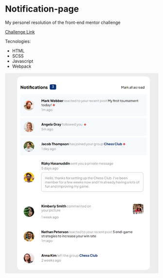 # Notification-page


My personel resolution of the front-end mentor challenge

[Challenge Link](https://www.frontendmentor.io/challenges/notifications-page-DqK5QAmKbC)


Tecnologies:

- HTML
- SCSS
- Javascript
- Webpack

![notification page](/.github/notification.png "notification page")